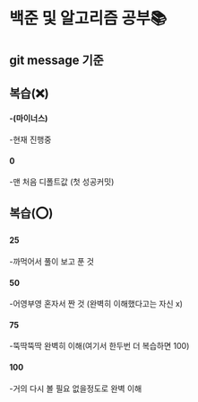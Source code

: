 # 백준 및 알고리즘 공부📚  


## git message 기준
  

## 복습(❌)  
  
#### -(마이너스)
-현재 진행중

#### 0  
-맨 처음 디폴트값 (첫 성공커밋) 
  

## 복습(⭕)  
  
#### 25
-까먹어서 풀이 보고 푼 것
  
#### 50  
-어영부영 혼자서 짠 것 (완벽히 이해했다고는 자신 x)  
  
#### 75
-뚝딱뚝딱 완벽히 이해(여기서 한두번 더 복습하면 100)  
  
#### 100
-거의 다시 볼 필요 없을정도로 완벽 이해  


 
